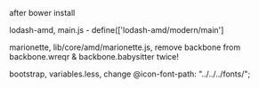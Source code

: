 after bower install

lodash-amd, main.js - define(['lodash-amd/modern/main']

marionette, lib/core/amd/marionette.js, remove backbone from backbone.wreqr & backbone.babysitter twice!

bootstrap, variables.less, change @icon-font-path: "../../../fonts/";